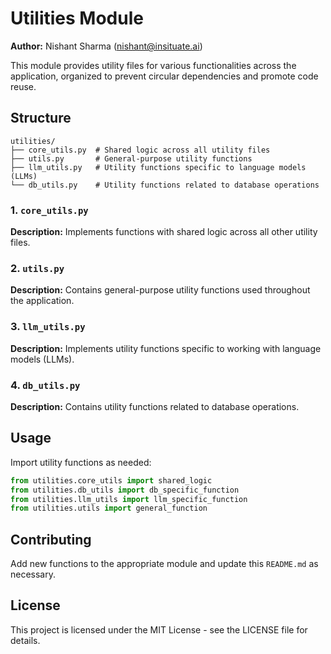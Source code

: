 # Utilities Module

**Author:** Nishant Sharma (nishant@insituate.ai)

This module provides utility files for various functionalities across the application, organized to prevent circular dependencies and promote code reuse.

## Structure

```
utilities/
├── core_utils.py  # Shared logic across all utility files
├── utils.py       # General-purpose utility functions
├── llm_utils.py   # Utility functions specific to language models (LLMs)
└── db_utils.py    # Utility functions related to database operations
```

### 1. `core_utils.py`

**Description:** Implements functions with shared logic across all other utility files.

### 2. `utils.py`

**Description:** Contains general-purpose utility functions used throughout the application.

### 3. `llm_utils.py`

**Description:** Implements utility functions specific to working with language models (LLMs).

### 4. `db_utils.py`

**Description:** Contains utility functions related to database operations.

## Usage

Import utility functions as needed:

```python
from utilities.core_utils import shared_logic
from utilities.db_utils import db_specific_function
from utilities.llm_utils import llm_specific_function
from utilities.utils import general_function
```

## Contributing

Add new functions to the appropriate module and update this `README.md` as necessary.

## License

This project is licensed under the MIT License - see the LICENSE file for details.